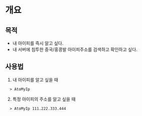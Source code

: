 ﻿# 개요
## 목적
  - 내 아이피를 즉시 알고 싶다.
  - 내 서버에 침투한 중국/홍콩발 아이피주소를 검색하고 확인하고 싶다.

## 사용법
1. 내 아이피를 알고 싶을 때
```
  > AtoMyIp
```
2. 특정 아이피의 주소를 알고 싶을 때
```
  > AtoMyIp 111.222.333.444 
```
